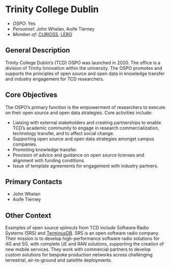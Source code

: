 # Trinity College Dublin

- *OSPO*: Yes
- *Personnel*: John Whelan, Aoife Tierney
- *Member of*: [CURIOSS](https://curioss.org/), [LERO](../research-institutions/lero.md)

## General Description

Trinity College Dublin’s (TCD) OSPO was launched in 2020. The office is a division of Trinity Innovation within the university. The OSPO promotes and supports the principles of open source and open data in knowledge transfer and industry engagement for TCD researchers.

## Core Objectives

The OSPO’s primary function is the empowerment of researchers to execute on their open source and open data strategies. Core activities include:

- Liaising with external stakeholders and creating partnerships to enable TCD’s academic community to engage in research commercialization, technology transfer, and to affect social change.
- Supporting open source and open data strategies amongst campus companies.
- Promoting knowledge transfer.
- Provision of advice and guidance on open source licenses and alignment with funding conditions.
- Issue of template agreements for engagement with industry partners.

## Primary Contacts

- John Whelan
- Aoife Tierney

## Other Context

Examples of open source spinouts from TCD include Software Radio Systems (SRS) and [TerminusDB](https://github.com/terminusdb). SRS is an open software radio company. Their mission is to develop high-performance software radio solutions for 4G and 5G, with complete UE and RAN solutions, supporting the creation of new mobile services. They work with commercial partners to develop custom solutions for bespoke production networks across challenging terrestrial, air-to-ground and satellite deployments.
